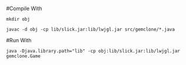 #Compile With

`mkdir obj`

`javac -d obj -cp lib/slick.jar:lib/lwjgl.jar src/gemclone/*.java`

#Run With

`java -Djava.library.path="lib" -cp obj:lib/slick.jar:lib/lwjgl.jar gemclone.Game`
